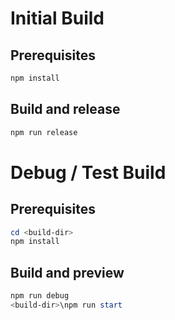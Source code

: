 # Initial Build

## Prerequisites

```powershell
npm install
```

## Build and release

```powershell
npm run release
```

# Debug / Test Build

## Prerequisites

```powershell
cd <build-dir>
npm install
```

## Build and preview

```powershell
npm run debug
<build-dir>\npm run start
```
